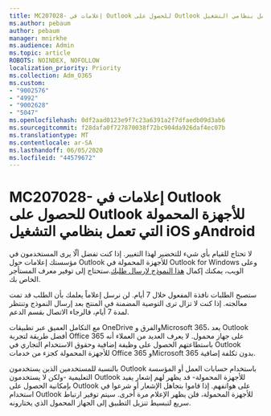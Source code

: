 ```yaml
---
title: MC207028- إعلامات في Outlook للحصول على Outlook للأجهزة المحمولة التي تعمل بنظامي التشغيل iOS وAndroid
ms.author: pebaum
author: pebaum
manager: mnirkhe
ms.audience: Admin
ms.topic: article
ROBOTS: NOINDEX, NOFOLLOW
localization_priority: Priority
ms.collection: Adm_O365
ms.custom:
- "9002576"
- "4992"
- "9002628"
- "5047"
ms.openlocfilehash: 0df2aad0123e9f7c23a6391a2f7dfaedb09d3ab6
ms.sourcegitcommit: f28dafa0f727870038f72bc904da926daf4ec07b
ms.translationtype: MT
ms.contentlocale: ar-SA
ms.lasthandoff: 06/05/2020
ms.locfileid: "44579672"
---
```

# <a name="mc207028---notifications-in-outlook-to-obtain-outlook-for-ios-and-android-on-mobile-devices"></a>MC207028- إعلامات في Outlook للحصول على Outlook للأجهزة المحمولة التي تعمل بنظامي التشغيل iOS وAndroid

لا تحتاج للقيام بأي شيء للتحضير لهذا التغيير. إذا كنت تفضل ألّا يرى المستخدمون في مؤسستك إعلامات حول Outlook للأجهزة المحمولة في Outlook for Windows وعلى الويب، يمكنك إكمال [هذا النموذج لإرسال طلبك](https://aka.ms/MC207028).ستحتاج إلى توفير معرف المستأجر الخاص بك. 

ستصبح الطلبات نافذة المفعول خلال 7 أيام. لن نرسل إعلاماً يعلمك بأن الطلب قد تمت معالجته. إذا كنت لا تزال ترى التوصية المضمنة في المنتج بعد إرسال النموذج وتنتظر لمدة 7 أيام، فالرجاء الاتصال بقسم الدعم.

مع التكامل العميق عبر تطبيقات OneDrive والفرق وMicrosoft 365، يعد Outlook أفضل طريقة لتجربة Office 365 على جهاز محمول. لا يعرف العديد من العملاء أنه باستطاعتهم الحصول على وظيفة إضافية وحقوق الاستخدام التجاري في Outlook للأجهزة المحمولة كجزء من خدمات Office 365 وMicrosoft 365 بدون تكلفة إضافية.

بالنسبة للمستخدمين الذين يستخدمون Outlook باستخدام حسابات العمل أو المؤسسة التعليمية -ولكن لا يستخدمون Outlook للأجهزة المحمولة- قد يظهر لهم إشعار يفيد بإمكانية الحصول على Outlook على هواتفهم. إذا قاموا بتجاهل الإشعار أو شرعوا في استخدام Outlook للأجهزة المحمولة، فلن يظهر الإعلام مرة أخرى. سيتم توفير ارتباط سريع لتبسيط تنزيل التطبيق إلى الجهاز المحمول الذي يختارونه.
